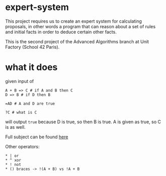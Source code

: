 # expert-system

This project requires us to create an expert system for calculating proposals, in other words a program that can reason about a set of rules and initial facts in order to deduce certain other facts.

This is the second project of the Advanced Algorithms branch at Unit Factory (School 42 Paris).

# what it does
given input of

```
A + B => C # if A and B then C
D => B # if D then B

=AD # A and D are true

?C # what is C
```
will output ```true``` because D is true, so then B is true. A is given as true, so C is as well.

Full subject can be found [here](https://github.com/Binary-Hackers/42_Subjects/blob/master/00_Projects/02_Algorithmic/expertsystem.pdf)

Other operators:
```
* | or
* ^ xor
* ! not
* () braces -> !(A + B) vs !A + B
```
